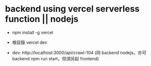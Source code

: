 # backend using vercel serverless function || nodejs

- npm install -g vercel

- 根目錄 vercel dev

- dev: http://localhost:3000/api/crawl-104 (同 backend nodejs，亦可 backend npm run start，但須另起 frontend)
